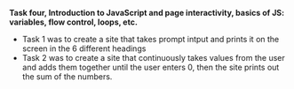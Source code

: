 **Task four, Introduction to JavaScript and page interactivity, basics of JS: variables, flow control, loops, etc.**

-  Task 1 was to create a site that takes prompt intput and prints it on the screen in the 6 different headings
-  Task 2 was to create a site that continuously takes values from the user and adds them together until the user enters 0, then the site prints out the sum of the numbers. 

